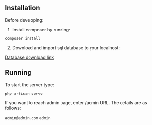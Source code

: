 ## Installation

Before developing:

1) Install composer by running:

`composer install`

2) Download and import sql database to your localhost:

[Database download link](https://drive.google.com/file/d/16rc4w_Ri7XhQsGET0_kVNq-Ru7EwX67G/view?usp=sharing)

## Running

To start the server type:

`php artisan serve`

If you want to reach admin page, enter /admin URL. The details are as follows:

`admin@admin.com`
`admin`
